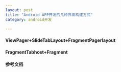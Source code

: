 ```yaml
---
layout: post
title: "Android APP开发的几种界面构建方式"
category: android开发

---
```

 
 
####  ViewPager+SlideTabLayout+FragmentPagerlayout

####   FragmentTabhost+Fragment

####  
 
#### 参考文档

 